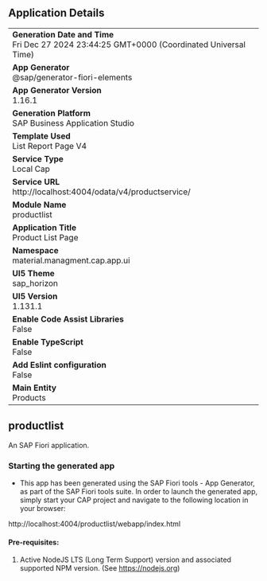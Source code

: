 ## Application Details
|               |
| ------------- |
|**Generation Date and Time**<br>Fri Dec 27 2024 23:44:25 GMT+0000 (Coordinated Universal Time)|
|**App Generator**<br>@sap/generator-fiori-elements|
|**App Generator Version**<br>1.16.1|
|**Generation Platform**<br>SAP Business Application Studio|
|**Template Used**<br>List Report Page V4|
|**Service Type**<br>Local Cap|
|**Service URL**<br>http://localhost:4004/odata/v4/productservice/|
|**Module Name**<br>productlist|
|**Application Title**<br>Product List Page|
|**Namespace**<br>material.managment.cap.app.ui|
|**UI5 Theme**<br>sap_horizon|
|**UI5 Version**<br>1.131.1|
|**Enable Code Assist Libraries**<br>False|
|**Enable TypeScript**<br>False|
|**Add Eslint configuration**<br>False|
|**Main Entity**<br>Products|

## productlist

An SAP Fiori application.

### Starting the generated app

-   This app has been generated using the SAP Fiori tools - App Generator, as part of the SAP Fiori tools suite.  In order to launch the generated app, simply start your CAP project and navigate to the following location in your browser:

http://localhost:4004/productlist/webapp/index.html

#### Pre-requisites:

1. Active NodeJS LTS (Long Term Support) version and associated supported NPM version.  (See https://nodejs.org)


